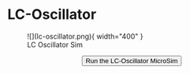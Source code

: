 # LC-Oscillator

<figure markdown>
   ![](lc-oscillator.png){ width="400" }
   <figcaption>LC Oscillator Sim</figcaption>
</figure>

<form action="lc-oscillator.html" style="text-align:center;">
<button style="align-content: center;" class="md-button md-button--primary">
Run the LC-Oscillator MicroSim
</button>
</form>





